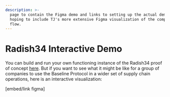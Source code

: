 ```yaml
---
description: >-
  page to contain the Figma demo and links to setting up the actual demo.  note:
  hoping to include TJ's more extensive Figma visualization of the complete
  flow.
---
```


# Radish34 Interactive Demo

You can build and run your own functioning instance of the Radish34 proof of concept [here](radish34.md). But if you want to see what it might be like for a group of companies to use the Baseline Protocol in a wider set of supply chain operations, here is an interactive visualization:

\[embed/link figma\]

